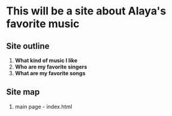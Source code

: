 # This will be a site about Alaya's favorite music
## Site outline
  1. **What kind of music I like**
  2. **Who are my favorite singers**
  3. **What are my favorite songs**

## Site map
  1. main page - index.html

